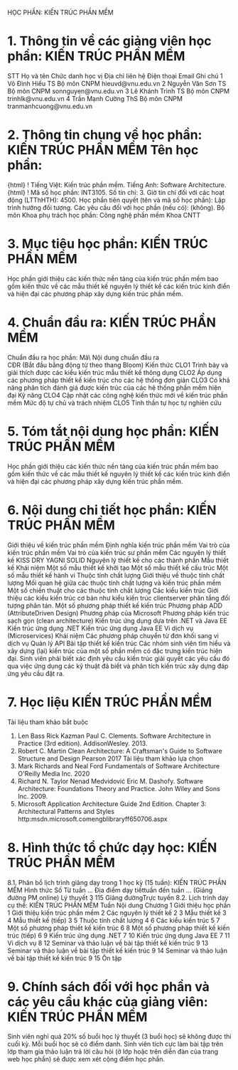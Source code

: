 HỌC PHẦN: KIẾN TRÚC PHẦN MỀM
# 1. Thông tin về các giảng viên học phần: KIẾN TRÚC PHẦN MỀM
STT Họ và tên Chức danh học vị Địa chỉ liên hệ Điện thoại Email Ghi chú 1 Võ Đình Hiếu TS Bộ môn CNPM hieuvd\@vnu.edu.vn
2 Nguyễn Văn Sơn TS Bộ môn CNPM sonnguyen\@vnu.edu.vn
3 Lê Khánh Trình TS Bộ môn CNPM trinhlk\@vnu.edu.vn
4 Trần Mạnh Cường ThS Bộ môn CNPM tranmanhcuong\@vnu.edu.vn
# 2. Thông tin chung về học phần: KIẾN TRÚC PHẦN MỀM Tên học phần:
{html}
! Tiếng Việt: Kiến trúc phần mềm. Tiếng Anh: Software Architecture.
{html}
! Mã số học phần: INT3105. Số tín chỉ: 3. Giờ tín chỉ đối với các hoạt động (LTThHTH): 4500. Học phần tiên quyết (tên và mã số học phần): Lập trình hướng đối
tượng. Các yêu cầu đối với học phần (nếu có): (không). Bộ môn Khoa phụ trách học phần: Công nghệ phần mềm Khoa CNTT
# 3. Mục tiêu học phần: KIẾN TRÚC PHẦN MỀM
Học phần giới thiệu các kiến thức nền tảng của kiến trúc phần mềm bao gồm kiến thức về các mẫu thiết kế nguyên lý thiết kế các kiến trúc kinh điển và hiện đại các phương pháp xây dựng kiến trúc phần mềm.
# 4. Chuẩn đầu ra: KIẾN TRÚC PHẦN MỀM
Chuẩn đầu ra học phần: Mã\ Nội dung chuẩn đầu ra\
CĐR (Bắt đầu bằng động từ theo thang Bloom) Kiến thức
CLO1 Trình bày và giải thích được các kiểu kiến trúc mẫu thiết kế thông dụng
CLO2 Áp dụng các phương pháp thiết kế kiến trúc cho các hệ thống đơn giản
CLO3 Có khả năng phân tích đánh giá được kiến trúc của các hệ thống phần mềm hiện đại
Kỹ năng
CLO4 Cập nhật các công nghệ kiến thức mới về kiến trúc phần mềm
Mức độ tự chủ và trách nhiệm
CLO5 Tinh thần tự học tự nghiên cứu
# 5. Tóm tắt nội dung học phần: KIẾN TRÚC PHẦN MỀM
Học phần giới thiệu các kiến thức nền tảng của kiến trúc phần mềm bao gồm kiến thức về các mẫu thiết kế nguyên lý thiết kế các kiến trúc kinh điển và hiện đại các phương pháp xây dựng kiến trúc phần mềm.
# 6. Nội dung chi tiết học phần: KIẾN TRÚC PHẦN MỀM 
Giới thiệu về kiến trúc phần mềm Định nghĩa kiến trúc phần mềm Vai trò của kiến trúc phần mềm Vai trò của kiến trúc sư phần mềm Các nguyên lý thiết kế KISS DRY YAGNI SOLID Nguyên lý thiết kế cho các thành phần Mẫu thiết kế Khái niệm Một số mẫu thiết kế khởi tạo Một số mẫu thiết kế cấu trúc Một số mẫu thiết kế hành vi Thuộc tính chất lượng Giới thiệu về thuộc tính chất lượng Mối quan hệ giữa các thuộc tính chất lượng và kiến trúc phần mềm Một số chiến thuật cho các thuộc tính chất lượng Các kiểu kiến trúc Giới thiệu các kiểu kiến trúc cơ bản như kiểu kiến trúc clientserver phân tầng đối tượng phân tán. Một số phương pháp thiết kế kiến trúc Phương pháp ADD (AttributeDriven Design) Phương pháp của Microsoft Phương pháp kiến trúc sạch gọn (clean architecture) Kiến trúc ứng dụng dựa trên .NET và Java EE Kiến trúc ứng dụng .NET Kiến trúc ứng dụng Java EE Vi dịch vụ (Microservices) Khái niệm Các phương pháp chuyển từ đơn khối sang vi dịch vụ Quản lý API Bài tập thiết kế kiến trúc Các nhóm sinh viên tìm hiểu và xây dựng (lại) kiến trúc của một số phần mềm có đặc trưng kiến trúc hiện đại. Sinh viên phải biết xác định yêu cầu kiến trúc giải quyết các yêu cầu đó qua việc ứng dụng các kỹ thuật đã biết và phân tích kiến trúc xây dựng đáp ứng yêu cầu đặt ra.
# 7. Học liệu KIẾN TRÚC PHẦN MỀM
Tài liệu tham khảo bắt buộc
1. Len Bass Rick Kazman Paul C. Clements. Software Architecture in Practice (3rd edition). AddisonWesley. 2013.
2. Robert C. Martin Clean Architecture: A Craftsman\'s Guide to Software Structure and Design Pearson 2017
Tài liệu tham khảo lựa chọn
3. Mark Richards and Neal Ford Fundamentals of Software Architecture O\'Reilly Media Inc. 2020
4. Richard N. Taylor Nenad Medvidović Eric M. Dashofy. Software Architecture: Foundations Theory and Practice. John Wiley and Sons Inc. 2009.
5. Microsoft Application Architecture Guide 2nd Edition. Chapter 3: Architectural Patterns and Styles http:msdn.microsoft.comengblibraryff650706.aspx
# 8. Hình thức tổ chức dạy học: KIẾN TRÚC PHẦN MỀM
8.1. Phân bổ lịch trình giảng dạy trong 1 học kỳ (15 tuần): KIẾN TRÚC PHẦN MỀM Hình thức Số Từ tuần ... Địa điểm dạy tiếttuần đến tuần ... (Giảng đường PM online) Lý thuyết 3 115 Giảng đườngTrực tuyến 8.2. Lịch trình dạy cụ thể: KIẾN TRÚC PHẦN MỀM Tuần Nội dung Chương 1 Giới thiệu học phần 1 Giới thiệu kiến trúc phần mềm 2 Các nguyên lý thiết kế 2 3 Mẫu thiết kế 3 4 Mẫu thiết kế (tiếp) 3 5 Thuộc tính chất lượng 4 6 Các kiểu kiến trúc 5 7 Một số phương pháp thiết kế kiến trúc 6 8 Một số phương pháp thiết kế kiến trúc (tiếp) 6 9 Kiến trúc ứng dụng .NET 7 10 Kiến trúc ứng dụng Java EE 7 11 Vi dịch vụ 8 12 Seminar và thảo luận về bài tập thiết kế kiến trúc 9 13 Seminar và thảo luận về bài tập thiết kế kiến trúc 9 14 Seminar và thảo luận về bài tập thiết kế kiến trúc 9 15 Ôn tập 
# 9. Chính sách đối với học phần và các yêu cầu khác của giảng viên: KIẾN TRÚC PHẦN MỀM 
Sinh viên nghỉ quá 20% số buổi học lý thuyết (3 buổi học) sẽ không được thi cuối kỳ. Mỗi buổi học sẽ có điểm danh. Sinh viên tích cực làm bài tập trên lớp tham gia thảo luận trả lời câu hỏi (ở lớp hoặc trên diễn đàn của trang web học phần) sẽ được xem xét cộng điểm học phần.
